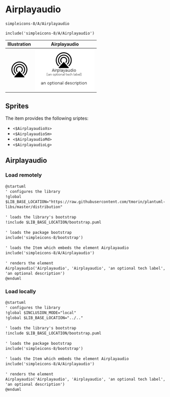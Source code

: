 # Airplayaudio


```text
simpleicons-8/A/Airplayaudio
```

```text
include('simpleicons-8/A/Airplayaudio')
```



| Illustration | Airplayaudio |
| :---: | :---: |
| ![illustration for Illustration](../../simpleicons-8/A/Airplayaudio.png) | ![illustration for Airplayaudio](../../simpleicons-8/A/Airplayaudio.Local.png) |



## Sprites
The item provides the following sriptes:

- `<$AirplayaudioXs>`
- `<$AirplayaudioSm>`
- `<$AirplayaudioMd>`
- `<$AirplayaudioLg>`





## Airplayaudio

### Load remotely
```plantuml
@startuml
' configures the library
!global $LIB_BASE_LOCATION="https://raw.githubusercontent.com/tmorin/plantuml-libs/master/distribution"

' loads the library's bootstrap
!include $LIB_BASE_LOCATION/bootstrap.puml

' loads the package bootstrap
include('simpleicons-8/bootstrap')

' loads the Item which embeds the element Airplayaudio
include('simpleicons-8/A/Airplayaudio')

' renders the element
Airplayaudio('Airplayaudio', 'Airplayaudio', 'an optional tech label', 'an optional description')
@enduml
```

### Load locally
```plantuml
@startuml
' configures the library
!global $INCLUSION_MODE="local"
!global $LIB_BASE_LOCATION="../.."

' loads the library's bootstrap
!include $LIB_BASE_LOCATION/bootstrap.puml

' loads the package bootstrap
include('simpleicons-8/bootstrap')

' loads the Item which embeds the element Airplayaudio
include('simpleicons-8/A/Airplayaudio')

' renders the element
Airplayaudio('Airplayaudio', 'Airplayaudio', 'an optional tech label', 'an optional description')
@enduml
```

